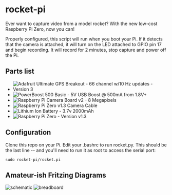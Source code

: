 # rocket-pi

Ever want to capture video from a model rocket? With the new low-cost Raspberry Pi Zero, now you can! 

Properly configured, this script will run when you boot your Pi. If it detects that the camera is attached, it will 
turn on the LED attached to GPIO pin 17 and begin recording. It will record for 2 minutes, stop capture and power off the Pi.

## Parts list

-  ![Adafruit Ultimate GPS Breakout - 66 channel w/10 Hz updates - Version 3](https://www.adafruit.com/products/746)
-  ![PowerBoost 500 Basic - 5V USB Boost @ 500mA from 1.8V+](https://www.adafruit.com/products/1903)
-  ![Raspberry Pi Camera Board v2 - 8 Megapixels](https://www.adafruit.com/products/3099)
-  ![Raspberry Pi Zero v1.3 Camera Cable](https://www.adafruit.com/products/3157)
-  ![Lithium Ion Battery - 3.7v 2000mAh](https://www.adafruit.com/products/2011)
-  ![Raspberry Pi Zero - Version v1.3](https://www.adafruit.com/products/2885)

## Configuration
Clone this repo on your Pi.
Edit your .bashrc to run rocket.py. This should be the last line -- and you'll need to run it as root to access the serial port:

```sudo rocket-pi/rocket.pi``` 


## Amateur-ish Fritzing Diagrams
![schematic](https://github.com/snowmoonsoftware/rocket-pi/blob/master/images/RocketPi_schematic.png)
![breadboard](https://github.com/snowmoonsoftware/rocket-pi/blob/master/images/RocketPi_bb.png)
